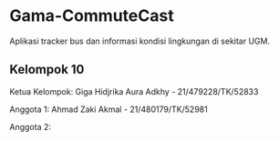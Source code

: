 # Gama-CommuteCast

Aplikasi tracker bus dan informasi kondisi lingkungan di sekitar UGM.

## Kelompok 10

Ketua Kelompok: Giga Hidjrika Aura Adkhy - 21/479228/TK/52833

Anggota 1: Ahmad Zaki Akmal - 21/480179/TK/52981

Anggota 2:
